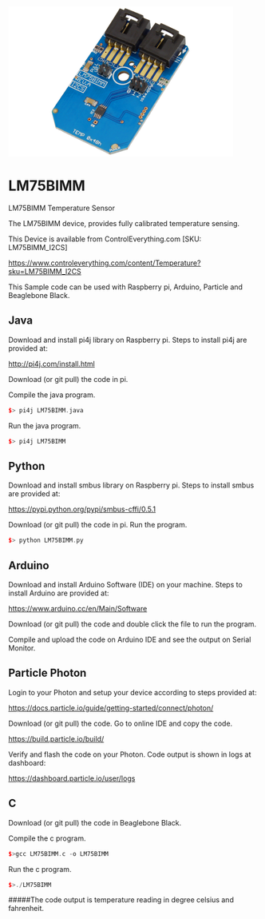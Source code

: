 [![LM75BIMM](LM75BIMM_I2CS.png)](https://www.controleverything.com/content/Temperature?sku=LM75BIMM_I2CS)
# LM75BIMM
LM75BIMM Temperature Sensor

The LM75BIMM device, provides fully calibrated temperature sensing.

This Device is available from ControlEverything.com [SKU: LM75BIMM_I2CS]

https://www.controleverything.com/content/Temperature?sku=LM75BIMM_I2CS

This Sample code can be used with Raspberry pi, Arduino, Particle and Beaglebone Black.

## Java
Download and install pi4j library on Raspberry pi. Steps to install pi4j are provided at:

http://pi4j.com/install.html

Download (or git pull) the code in pi.

Compile the java program.
```cpp
$> pi4j LM75BIMM.java
```

Run the java program.
```cpp
$> pi4j LM75BIMM
```

## Python
Download and install smbus library on Raspberry pi. Steps to install smbus are provided at:

https://pypi.python.org/pypi/smbus-cffi/0.5.1

Download (or git pull) the code in pi. Run the program.

```cpp
$> python LM75BIMM.py
```

## Arduino
Download and install Arduino Software (IDE) on your machine. Steps to install Arduino are provided at:

https://www.arduino.cc/en/Main/Software

Download (or git pull) the code and double click the file to run the program.

Compile and upload the code on Arduino IDE and see the output on Serial Monitor.


## Particle Photon

Login to your Photon and setup your device according to steps provided at:

https://docs.particle.io/guide/getting-started/connect/photon/

Download (or git pull) the code. Go to online IDE and copy the code.

https://build.particle.io/build/

Verify and flash the code on your Photon. Code output is shown in logs at dashboard:

https://dashboard.particle.io/user/logs


## C

Download (or git pull) the code in Beaglebone Black.

Compile the c program.
```cpp
$>gcc LM75BIMM.c -o LM75BIMM
```
Run the c program.
```cpp
$>./LM75BIMM
```
#####The code output is temperature reading in degree celsius and fahrenheit.
